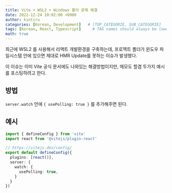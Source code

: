 ```yaml
---
title: Vite + WSL2 + Windows 폴더 문제 해결
date: 2022-12-24 10:02:00 +0900
author: kintiru
categories: [Korean, Development]   # [TOP_CATEGORIE, SUB_CATEGORIE]
tags: [Korean, React, Typescript]     # TAG names should always be lowercase
math: true
---
```


최근에 WSL2 를 사용해서 리액트 개발환경을 구축하는데, 프로젝트 폴더가 윈도우 파일시스템 안에 있으면 제대로 HMR Update를 못하는 이슈가 발생했다.

이 이슈는 이미 Vite 공식 문서에도 나와있는 해결방법이지만, 메모도 할겸 두가지 예시를 포스팅하려고 한다.

## 방법

`server.watch` 안에 `{ usePolling: true }` 를 추가해주면 된다.

## 예시

```typescript
import { defineConfig } from 'vite'
import react from '@vitejs/plugin-react'

// https://vitejs.dev/config/
export default defineConfig({
  plugins: [react()],
  server: {
    watch: {
      usePolling: true,
    }
  }
})
```
